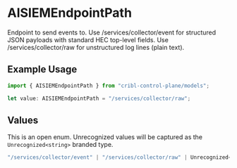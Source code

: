 # AISIEMEndpointPath

Endpoint to send events to. Use /services/collector/event for structured JSON payloads with standard HEC top-level fields. Use /services/collector/raw for unstructured log lines (plain text).

## Example Usage

```typescript
import { AISIEMEndpointPath } from "cribl-control-plane/models";

let value: AISIEMEndpointPath = "/services/collector/raw";
```

## Values

This is an open enum. Unrecognized values will be captured as the `Unrecognized<string>` branded type.

```typescript
"/services/collector/event" | "/services/collector/raw" | Unrecognized<string>
```